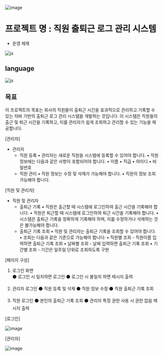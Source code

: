 ![image](https://github.com/user-attachments/assets/b5d01664-7fa1-4aa4-a3b2-cf52f45f8ac5)

# 프로젝트 명 : 직원 출퇴근 로그 관리 시스템


- 운영 체제

![js](https://img.shields.io/badge/Windows-0078D6?style=for-the-badge&logo=windows&logoColor=white)

## language

![js](https://img.shields.io/badge/Java-ED8B00?style=for-the-badge&logo=openjdk&logoColor=white)

## 목표
이 프로젝트의 목표는 회사의 직원들이 출퇴근 시간을 효과적으로 관리하고 
기록할 수 있는 자바 기반의 출퇴근 로그 관리 시스템을 개발하는 것입니다. 이 
시스템은 직원들의 출근 및 퇴근 시간을 기록하고, 이를 관리자가 쉽게 조회하고 
관리할 수 있는 기능을 제공합니다.

[관리자] 
- 관리자 
  - 직원 등록 
    • 관리자는 새로운 직원을 시스템에 등록할 수 있어야 합니다. 
    • 직원 정보에는 다음과 같은 사항이 포함되어야 합니다. 
    • 이름 
    • 직급 
    • 아이디 
    • 비밀번호 
  - 직원 관리 
    • 직원 정보는 수정 및 삭제가 가능해야 합니다. 
    • 직원의 정보 조회 가능해야 합니다. 
 
[직원 및 관리자] 
- 직원 및 관리자
  - 출퇴근 기록 
    • 직원은 출근할 때 시스템에 로그인하여 출근 시간을 기록해야 합니다. 
    • 직원은 퇴근할 때 시스템에 로그인하여 퇴근 시간을 기록해야 합니다. 
    • 시스템은 출퇴근 기록을 정확하게 기록해야 하며, 이를 수정하거나 삭제하는 것은 불가능해야 합니다. 
  - 출퇴근 기록 조회 
    • 직원 및 관리자는 출퇴근 기록을 조회할 수 있어야 합니다. 
    • 조회는 다음과 같은 기준으로 가능해야 합니다: 
    • 직원별 조회 - 직원이름 입력하면 출퇴근 기록 조회 
    • 날짜별 조회 - 날짜 입력하면 출퇴근 기록 조회 
    • 기간별 조회 - 기간은 일주일 단위로 조회하도록 구현

[페이지 구성] 
  1. 로그인 화면  
    ⚫ 로그인 시 일치하면 로그인 
    ⚫ 로그인 시 불일치 하면 메시지 출력 
 
  2. 관리자 로그인 
    ⚫ 직원 등록 및 삭제 
    ⚫ 직원 정보 수정 
    ⚫ 직원 출퇴근 기록 조회 
  3. 직원 로그인 
    ⚫ 본인의 출퇴근 기록 조회 
    ⚫ 관리자 특정 권한 사용 시 권한 없음 메시지 출력

[로그인]

![image](https://github.com/user-attachments/assets/7e3312cc-314c-4fed-a477-8ba65880ef52)

[관리자]

![image](https://github.com/user-attachments/assets/a0e46302-5bd3-47c0-bbd1-34f0fbd9fe78)
